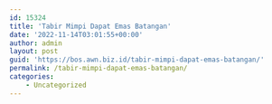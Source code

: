 ```yaml
---
id: 15324
title: 'Tabir Mimpi Dapat Emas Batangan'
date: '2022-11-14T03:01:55+00:00'
author: admin
layout: post
guid: 'https://bos.awn.biz.id/tabir-mimpi-dapat-emas-batangan/'
permalink: /tabir-mimpi-dapat-emas-batangan/
categories:
    - Uncategorized
---
```



